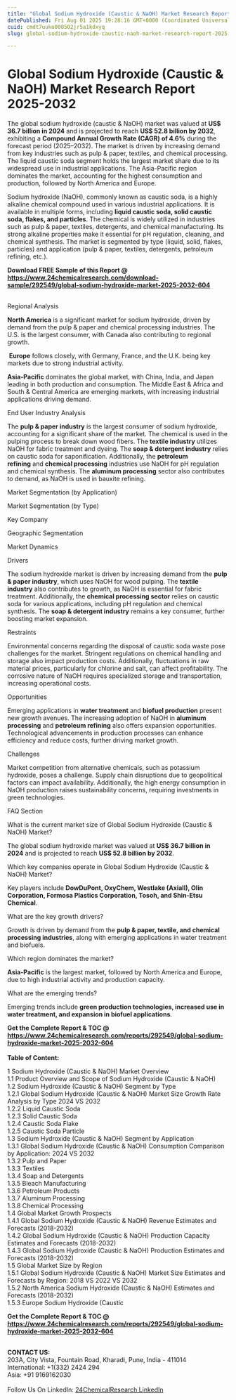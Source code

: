 ```yaml
---
title: "Global Sodium Hydroxide (Caustic & NaOH) Market Research Report 2025-2032"
datePublished: Fri Aug 01 2025 19:28:16 GMT+0000 (Coordinated Universal Time)
cuid: cmdt7uuko000502jr5a1kdxyq
slug: global-sodium-hydroxide-caustic-naoh-market-research-report-2025-2032

---
```


# Global Sodium Hydroxide (Caustic & NaOH) Market Research Report 2025-2032

<p>The global sodium hydroxide (caustic &amp; NaOH) market was valued at <strong>US$ 36.7 billion in 2024</strong> and is projected to reach <strong>US$ 52.8 billion by 2032</strong>, exhibiting a <strong>Compound Annual Growth Rate (CAGR) of 4.6%</strong> during the forecast period (2025–2032). The market is driven by increasing demand from key industries such as pulp &amp; paper, textiles, and chemical processing. The liquid caustic soda segment holds the largest market share due to its widespread use in industrial applications. The Asia-Pacific region dominates the market, accounting for the highest consumption and production, followed by North America and Europe.</p><p>
</p><p>Sodium hydroxide (NaOH), commonly known as caustic soda, is a highly alkaline chemical compound used in various industrial applications. It is available in multiple forms, including <strong>liquid caustic soda, solid caustic soda, flakes, and particles</strong>. The chemical is widely utilized in industries such as pulp &amp; paper, textiles, detergents, and chemical manufacturing. Its strong alkaline properties make it essential for pH regulation, cleaning, and chemical synthesis. The market is segmented by type (liquid, solid, flakes, particles) and application (pulp &amp; paper, textiles, detergents, petroleum refining, etc.).</p><div><b>Download FREE Sample of this Report @ 
            <a href="https://www.24chemicalresearch.com/download-sample/292549/global-sodium-hydroxide-market-2025-2032-604">
            https://www.24chemicalresearch.com/download-sample/292549/global-sodium-hydroxide-market-2025-2032-604</a></b></div><br><p>
Regional Analysis</p><p>
</p><p><strong>North America</strong> is a significant market for sodium hydroxide, driven by demand from the pulp &amp; paper and chemical processing industries. The U.S. is the largest consumer, with Canada also contributing to regional growth.</p><p>
</p><p> <strong>Europe</strong> follows closely, with Germany, France, and the U.K. being key markets due to strong industrial activity.</p><p>
</p><p><strong>Asia-Pacific</strong> dominates the global market, with China, India, and Japan leading in both production and consumption. The Middle East &amp; Africa and South &amp; Central America are emerging markets, with increasing industrial applications driving demand.</p><p>
End User Industry Analysis</p><p>
</p><p>The <strong>pulp &amp; paper industry</strong> is the largest consumer of sodium hydroxide, accounting for a significant share of the market. The chemical is used in the pulping process to break down wood fibers. The <strong>textile industry</strong> utilizes NaOH for fabric treatment and dyeing. The <strong>soap &amp; detergent industry</strong> relies on caustic soda for saponification. Additionally, the <strong>petroleum refining</strong> and <strong>chemical processing</strong> industries use NaOH for pH regulation and chemical synthesis. The <strong>aluminum processing</strong> sector also contributes to demand, as NaOH is used in bauxite refining.</p><p>
Market Segmentation (by Application)</p><p>
</p><p>
Market Segmentation (by Type)</p><p>
</p><p>
Key Company</p><p>
</p><p>
Geographic Segmentation</p><p>
</p><p>
Market Dynamics</p><p>
Drivers</p><p>
</p><p>The sodium hydroxide market is driven by increasing demand from the <strong>pulp &amp; paper industry</strong>, which uses NaOH for wood pulping. The <strong>textile industry</strong> also contributes to growth, as NaOH is essential for fabric treatment. Additionally, the <strong>chemical processing sector</strong> relies on caustic soda for various applications, including pH regulation and chemical synthesis. The <strong>soap &amp; detergent industry</strong> remains a key consumer, further boosting market expansion.</p><p>
Restraints</p><p>
</p><p>Environmental concerns regarding the disposal of caustic soda waste pose challenges for the market. Stringent regulations on chemical handling and storage also impact production costs. Additionally, fluctuations in raw material prices, particularly for chlorine and salt, can affect profitability. The corrosive nature of NaOH requires specialized storage and transportation, increasing operational costs.</p><p>
Opportunities</p><p>
</p><p>Emerging applications in <strong>water treatment</strong> and <strong>biofuel production</strong> present new growth avenues. The increasing adoption of NaOH in <strong>aluminum processing</strong> and <strong>petroleum refining</strong> also offers expansion opportunities. Technological advancements in production processes can enhance efficiency and reduce costs, further driving market growth.</p><p>
Challenges</p><p>
</p><p>Market competition from alternative chemicals, such as potassium hydroxide, poses a challenge. Supply chain disruptions due to geopolitical factors can impact availability. Additionally, the high energy consumption in NaOH production raises sustainability concerns, requiring investments in green technologies.</p><p>
FAQ Section</p><p>
What is the current market size of Global Sodium Hydroxide (Caustic &amp; NaOH) Market?</p><p>
</p><p>The global sodium hydroxide market was valued at <strong>US$ 36.7 billion in 2024</strong> and is projected to reach <strong>US$ 52.8 billion by 2032</strong>.</p><p>
Which key companies operate in Global Sodium Hydroxide (Caustic &amp; NaOH) Market?</p><p>
</p><p>Key players include <strong>DowDuPont, OxyChem, Westlake (Axiall), Olin Corporation, Formosa Plastics Corporation, Tosoh, and Shin-Etsu Chemical</strong>.</p><p>
What are the key growth drivers?</p><p>
</p><p>Growth is driven by demand from the <strong>pulp &amp; paper, textile, and chemical processing industries</strong>, along with emerging applications in water treatment and biofuels.</p><p>
Which region dominates the market?</p><p>
</p><p><strong>Asia-Pacific</strong> is the largest market, followed by North America and Europe, due to high industrial activity and production capacity.</p><p>
What are the emerging trends?</p><p>
</p><p>Emerging trends include <strong>green production technologies, increased use in water treatment, and expansion in biofuel applications</strong>.</p>

<div><b>Get the Complete Report & TOC @ 
            <a href="https://www.24chemicalresearch.com/reports/292549/global-sodium-hydroxide-market-2025-2032-604">
            https://www.24chemicalresearch.com/reports/292549/global-sodium-hydroxide-market-2025-2032-604</a></b></div><br>
            <b>Table of Content:</b><p>1 Sodium Hydroxide (Caustic & NaOH) Market Overview<br />
    1.1 Product Overview and Scope of Sodium Hydroxide (Caustic & NaOH)<br />
    1.2 Sodium Hydroxide (Caustic & NaOH) Segment by Type<br />
        1.2.1 Global Sodium Hydroxide (Caustic & NaOH) Market Size Growth Rate Analysis by Type 2024 VS 2032<br />
        1.2.2 Liquid Caustic Soda<br />
        1.2.3 Solid Caustic Soda<br />
        1.2.4 Caustic Soda Flake<br />
        1.2.5 Caustic Soda Particle<br />
    1.3 Sodium Hydroxide (Caustic & NaOH) Segment by Application<br />
        1.3.1 Global Sodium Hydroxide (Caustic & NaOH) Consumption Comparison by Application: 2024 VS 2032<br />
        1.3.2 Pulp and Paper<br />
        1.3.3 Textiles<br />
        1.3.4 Soap and Detergents<br />
        1.3.5 Bleach Manufacturing<br />
        1.3.6 Petroleum Products<br />
        1.3.7 Aluminum Processing<br />
        1.3.8 Chemical Processing<br />
    1.4 Global Market Growth Prospects<br />
        1.4.1 Global Sodium Hydroxide (Caustic & NaOH) Revenue Estimates and Forecasts (2018-2032)<br />
        1.4.2 Global Sodium Hydroxide (Caustic & NaOH) Production Capacity Estimates and Forecasts (2018-2032)<br />
        1.4.3 Global Sodium Hydroxide (Caustic & NaOH) Production Estimates and Forecasts (2018-2032)<br />
    1.5 Global Market Size by Region<br />
        1.5.1 Global Sodium Hydroxide (Caustic & NaOH) Market Size Estimates and Forecasts by Region: 2018 VS 2022 VS 2032<br />
        1.5.2 North America Sodium Hydroxide (Caustic & NaOH) Estimates and Forecasts (2018-2032)<br />
        1.5.3 Europe Sodium Hydroxide (Caustic</p>

<div><b>Get the Complete Report & TOC @ 
            <a href="https://www.24chemicalresearch.com/reports/292549/global-sodium-hydroxide-market-2025-2032-604">
            https://www.24chemicalresearch.com/reports/292549/global-sodium-hydroxide-market-2025-2032-604</a></b></div><br>

<b>CONTACT US:</b><br>
            203A, City Vista, Fountain Road, Kharadi, Pune, India - 411014<br>
            International: +1(332) 2424 294<br>
            Asia: +91 9169162030 <br><br>
            Follow Us On LinkedIn: <a href="https://www.linkedin.com/company/24chemicalresearch/">24ChemicalResearch LinkedIn</a>